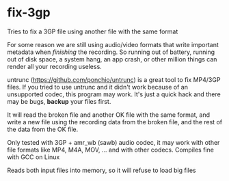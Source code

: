 # fix-3gp

Tries to fix a 3GP file using another file with the same format

For some reason we are still using audio/video formats that write important metadata when *finishing* the recording. So running out of battery, running out of disk space, a system hang, an app crash, or other million things can render all your recording useless.

untrunc (https://github.com/ponchio/untrunc) is a great tool to fix MP4/3GP files. If you tried to use untrunc and it didn't work because of an unsupported codec, this program may work. It's just a quick hack and there may be bugs, **backup** your files first.

It will read the broken file and another OK file with the same format, and write a new file using the recording data from the broken file, and the rest of the data from the OK file.

Only tested with 3GP + amr_wb (sawb) audio codec, it may work with other file formats like MP4, M4A, MOV, ... and with other codecs. Compiles fine with GCC on Linux

Reads both input files into memory, so it will refuse to load big files

